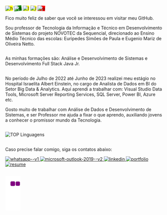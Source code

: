 <div>
  <img 
    style="
      background-color: yellow;
      transform: rotate(-2deg);" 
      width="80" height="80" 
      src="https://img.icons8.com/dotty/80/h.png" 
      alt="h"
  /> 
  <img 
    style="
      background-color: green;
      transform: rotate(-6deg);" 
      width="80" height="80" 
      src="https://img.icons8.com/dotty/80/e.png" alt="e"
  /> 
  <img
    style="
      background-color: yellow;
      transform: rotate(0deg);" 
      width="80" height="80" 
      src="https://img.icons8.com/dotty/80/l.png" 
      alt="l"
  /> 
  <img
    style="
      background-color: yellow;
      transform: rotate(4deg);" 
      width="80" height="80" 
      src="https://img.icons8.com/dotty/80/l.png" 
      alt="l"
  />  
  <img 
    style="
      background-color: red;
      transform: rotate(2deg);" 
      width="80" height="80" 
      src="https://img.icons8.com/dotty/80/000000/o.png" 
      alt="o"
  />
</div>


Fico muito feliz de saber que você se interessou em visitar meu GitHub.

Sou professor de Tecnologia da Informação e Técnico em Desenvolvimento de Sistemas do projeto NOVOTEC da Sequencial, direcionado ao Ensino Médio Técnico das escolas: Euripedes Simões de Paula e Eugenio Mariz de Oliveira Netto. 

##
As minhas formações são: Análise e Desenvolvimento de Sistemas e Desenvolvimento Full Stack Java Jr.

##
No período de Julho de 2022 até Junho de 2023 realizei meu estágio no Hospital Israelita Albert Einstein, no cargo de Analista de Dados em BI do Setor Big Data & Analytics. 
Aqui aprendi a trabalhar com: Visual Studio Data Tools, Microsoft Server Reporting Services, SQL Server, Power BI, Azure etc.

Gosto muito de trabalhar com Análise de Dados e Desenvolvimento de Sistemas, e ser Professor me ajuda a fixar o que aprendo, auxiliando jovens a conhecer o promissor mundo da Tecnologia.

##

![TOP Linguagens](https://github-readme-stats.vercel.app/api/top-langs/?username=LucasHerculanoAmaro&layout=compact&theme=dark)

##
Caso precise falar comigo, siga os contatos abaixo: 

<div>
  <a href="https://wa.me/+5511956396531" target="_blank">
    <img width="48" height="48" src="https://img.icons8.com/color/48/whatsapp--v1.png" alt="whatsapp--v1"/>
  </a>
  <a href="mailto:lucash.96@hotmail.com" target="_blank">
    <img width="48" height="48" src="https://img.icons8.com/color/48/microsoft-outlook-2019--v2.png" alt="microsoft-outlook-2019--v2"/>
  </a>
  <a href="https://www.linkedin.com/in/lucas-amaro-5711611ab/">
    <img width="48" height="48" src="https://img.icons8.com/color/48/linkedin.png" alt="linkedin"/>
  </a>
  <a href="https://lucasherculanoamaro.github.io/" target="_blank">
    <img width="48" height="48" src="https://img.icons8.com/fluency/48/portfolio.png" alt="portfolio"/>
  </a>
  <a href="https://lucasherculanoamaro.github.io/assets/Curr%C3%ADculo_Lucas_Amaro.pdf" target="_blank">
    <img width="48" height="48" src="https://img.icons8.com/pulsar-color/48/resume.png" alt="resume"/>
  </a>
</div>

##

![snake gif](https://github.com/LucasHerculanoAmaro/LucasHerculanoAmaro/blob/output/github-contribution-grid-snake.gif)


